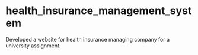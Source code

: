 # health_insurance_management_system
Developed a website for health insurance managing company for a university assignment.
